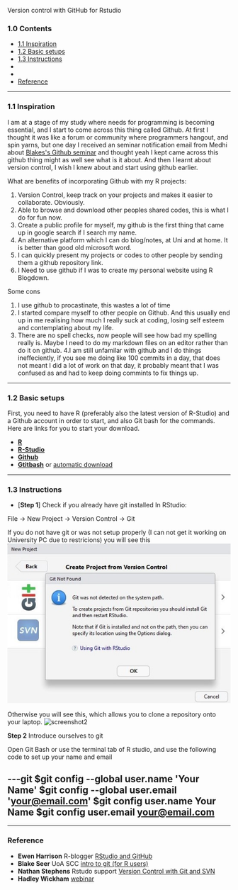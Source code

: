 Version control with GitHub for Rstudio

### 1.0 Contents

- [1.1 Inspiration](https://github.com/jungxue/R-lyublyu-Git/blob/master/README.md#11-inspiration)
- [1.2 Basic setups](https://github.com/jungxue/R2Git/blob/master/README.md#12-basic-setups)
- [1.3 Instructions](https://github.com/jungxue/R2Git#13-instructions)
- []()
- []()
- [Reference]()

-------------------------------------------------------------------------------------------------------------------

### 1.1 Inspiration

I am at a stage of my study where needs for programming is becoming essential, and I start to come across this thing called Github. At first I thought it was like a forum or community where programmers hangout, and spin yarns, but one day I received an seminar notification email from Medhi about [Blakes's Github seminar](https://github.com/sccuoa/intro-to-git) and thought yeah I kept came across this github thing might as well see what is it about. And then I learnt about version control, I wish I knew about and start using github earlier.

What are benefits of incorporating Github with my R projects:

1. Version Control, keep track on your projects and makes it easier to collaborate. Obviously. 
2. Able to browse and download other peoples shared codes, this is what I do for fun now.
3. Create a public profile for myself, my github is the first thing that came up in google search if I search my name.
4. An alternative platform which I can do blog/notes, at Uni and at home. It is better than good old microsoft word. 
5. I can quickly present my projects or codes to other people by sending them a github repository link.
6. I Need to use github if I was to create my personal website using R Blogdown.

Some cons

1. I use github to procastinate, this wastes a lot of time
2. I started compare myself to other people on Github. And this usually end up in me realising how much I really suck at coding, losing self esteem and contemplating about my life. 
3. There are no spell checks, now people will see how bad my spelling really is. Maybe I need to do my markdown files on an editor rather than do it on github. 
4.I am still unfamilar with github and I do things ineffeciently, if you see me doing like 100 commits in a day, that does not meant I did a lot of work on that day, it probably meant that I was confused as and had to keep doing commints to fix things up.  

-------------------------------------------------------------------------------------------------------------------

### 1.2 Basic setups

First, you need to have R (preferably also the latest version of R-Studio) and a Github account in order to start, and also Git bash for the commands. Here are links for you to start your download. 

- [**R**](https://cran.r-project.org/)
- [**R-Studio**](https://www.rstudio.com/products/rstudio/download/)
- [**Github**](https://github.com/)
- [**Gtitbash**](https://gitforwindows.org/) or [automatic download](https://git-scm.com/download/win)

-------------------------------------------------------------------------------------------------------------------

### 1.3 Instructions

- [**Step 1**]  Check if you already have git installed In RStudio:

File → New Project → Version Control → Git

If you do not have git or was not setup properly (I can not get it working on University PC due to restricions) you will see this
![screenshot1](R2Git1.jpg)

Otherwise you will see this, which allows you to clone a repository onto your laptop.
![screenshot2](R2Git2.jpg)

**Step 2** Introduce ourselves to git

Open Git Bash or use the terminal tab of R studio, and use the following code to set up your name and email

---git
$git config --global user.name 'Your Name'
$git config --global user.email 'your@email.com'
$git config user.name
Your Name
$git config user.email
your@email.com
---


-------------------------------------------------------------------------------------------------------------------

### Reference

- **Ewen Harrison** R-blogger [RStudio and GitHub](https://www.r-bloggers.com/rstudio-and-github/)
- **Blake Seer** UoA SCC [intro to git (for R users)](https://github.com/sccuoa/intro-to-git)
- **Nathan Stephens** Rstudo support [Version Control with Git and SVN](https://support.rstudio.com/hc/en-us/articles/200532077-Version-Control-with-Git-and-SVN)
- **Hadley Wickham** [webinar](https://www.rstudio.com/resources/webinars/collaboration-and-time-travel-version-control-with-git-github-and-rstudio/)

